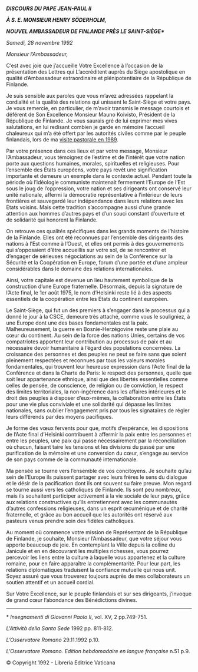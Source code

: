 ***DISCOURS DU PAPE JEAN-PAUL II***

***À S. E. MONSIEUR HENRY SÖDERHOLM,***

***NOUVEL AMBASSADEUR DE FINLANDE PRÈS LE SAINT-SIÈGE\****

*Samedi, 28 novembre 1992*

*Monsieur l’Ambassadeur,*

C’est avec joie que j’accueille Votre Excellence à l’occasion de la présentation des Lettres qui L’accréditent auprès du Siège apostolique en qualité d’Ambassadeur extraordinaire et plénipotentiaire de la République de Finlande.

Je suis sensible aux paroles que vous m’avez adressées rappelant la cordialité et la qualité des relations qui unissent le Saint-Siège et votre pays. Je vous remercie, en particulier, de m’avoir transmis le message courtois et déférent de Son Excellence Monsieur Mauno Koivisto, Président de la République de Finlande. Je vous saurais gré de lui exprimer mes vives salutations, en lui redisant combien je garde en mémoire l’accueil chaleureux qui m’a été offert par les autorités civiles comme par le peuple finlandais, lors de ma [visite pastorale en 1989](http://www.vatican.va/holy_father/john_paul_ii/travels/sub_index1989/trav_nord-europa_fr.htm).

Par votre présence dans ces lieux et par votre message, Monsieur l’Ambassadeur, vous témoignez de l’estime et de l’intérêt que votre nation porte aux questions humaines, morales, spirituelles et religieuses. Pour l’ensemble des États européens, votre pays revêt une signification importante et demeure un exemple dans le contexte actuel. Pendant toute la période où l’idéologie communiste maintenait fermement l’Europe de l’Est sous le joug de l’oppression, votre nation et ses dirigeants ont conservé leur unité nationale, affermi la démocratie représentative à l’intérieur de leurs frontières et sauvegardé leur indépendance dans leurs relations avec les États voisins. Mais cette tradition s’accompagne aussi d’une grande attention aux hommes d’autres pays et d’un souci constant d’ouverture et de solidarité qui honorent la Finlande.

On retrouve ces qualités spécifiques dans les grands moments de l’histoire de la Finlande. Elles ont été reconnues par l’ensemble des dirigeants des nations à l’Est comme à l’Ouest, et elles ont permis à des gouvernements qui s’opposaient d’être accueillis sur votre sol, de se rencontrer et d’engager de sérieuses négociations au sein de la Conférence sur la Sécurité et la Coopération en Europe, forum d’une portée et d’une ampleur considérables dans le domaine des relations internationales.

Ainsi, votre capitale est devenue un lieu hautement symbolique de la construction d’une Europe fraternelle. Désormais, depuis la signature de l’Acte final, le 1er août 1975, le nom d’Helsinki reste lié à des aspects essentiels de la coopération entre les États du continent européen.

Le Saint-Siège, qui fut un des premiers à s’engager dans le processus qui a donné le jour à la CSCE, demeure très attaché, comme vous le souligniez, à une Europe dont une des bases fondamentales est la paix. Malheureusement, la guerre en Bosnie-Herzégovine reste une plaie au cœur du continent. Au sein de la force des nations Unies, certains de vos compatriotes apportent leur contribution au processus de paix et au nécessaire devoir humanitaire à l’égard des populations concernées. La croissance des personnes et des peuples ne peut se faire sans que soient pleinement respectées et reconnues par tous les valeurs morales fondamentales, qui trouvent leur heureuse expression dans l’Acte final de la Conférence et dans la Charte de Paris: le respect des personnes, quelle que soit leur appartenance ethnique, ainsi que des libertés essentielles comme celles de pensée, de conscience, de religion ou de conviction, le respect des limites territoriales, la non-ingérence dans les affaires intérieures et le droit des peuples à disposer d’eux-mêmes, la collaboration entre les États pour une vie plus conviviale et une solidarité qui dépasse les limites nationales, sans oublier l’engagement pris par tous les signataires de régler leurs différends par des moyens pacifiques.

Je forme des vœux fervents pour que, motifs d’espérance, les dispositions de l’Acte final d’Helsinki contribuent à affermir la paix entre les personnes et entre les peuples, une paix qui passe nécessairement par la réconciliation où chacun, faisant taire les tensions et les divisions du passé par une purification de la mémoire et une conversion du cœur, s’engage au service de son pays comme de la communauté internationale.

Ma pensée se tourne vers l’ensemble de vos concitoyens. Je souhaite qu’au sein de l’Europe ils puissent partager avec leurs frères le sens du dialogue et le désir de la pacification dont ils ont souvent su faire preuve. Mon regard se tourne aussi vers les catholiques de Finlande. Ils sont peu nombreux, mais ils souhaitent participer activement à la vie sociale de leur pays, grâce aux relations constructives qu’ils entretiennent avec les communautés d’autres confessions religieuses, dans un esprit œcuménique et de charité fraternelle, et grâce au bon accueil que les autorités ont réservé aux pasteurs venus prendre soin des fidèles catholiques.

Au moment où commence votre mission de Représentant de la République de Finlande, je souhaite, Monsieur l’Ambassadeur, que votre séjour vous apporte beaucoup de joie. En contemplant la Ville depuis la colline du Janicule et en en découvrant les multiples richesses, vous pourrez percevoir les liens entre la culture à laquelle vous appartenez et la culture romaine, pour en faire apparaître la complémentarité. Pour leur part, les relations diplomatiques traduisent la confiance mutuelle qui nous unit. Soyez assuré que vous trouverez toujours auprès de mes collaborateurs un soutien attentif et un accueil cordial.

Sur Votre Excellence, sur le peuple finlandais et sur ses dirigeants, j’invoque de grand cœur l’abondance des Bénédictions divines.

* * *

\* *Insegnamenti di Giovanni Paolo II*, vol. XV, 2 pp.749-751.

*L'Attività della Santa Sede* 1992 pp. 811-812.

*L’Osservatore Romano* 29.11.1992 p.10.

*L'Osservatore Romano. Edition hebdomadaire en langue française* n.51 p.9.

© Copyright 1992 - Libreria Editrice Vaticana